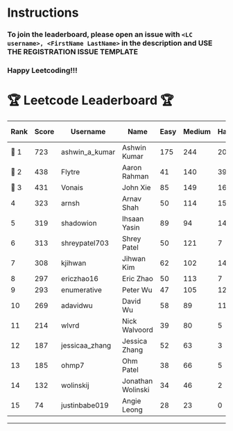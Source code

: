 # Instructions
### To join the leaderboard, please open an issue with `<LC username>, <FirstName LastName>` in the description and USE THE REGISTRATION ISSUE TEMPLATE
### Happy Leetcoding!!!


# 🏆 Leetcode Leaderboard 🏆

| Rank | Score | Username       | Name | Easy | Medium | Hard | Problems Solved |
|------|----------------|-----------------|-------------------|--------------|--------------|--------------|--------------|
| 🥇 1 | 723 | ashwin_a_kumar | Ashwin Kumar | 175 | 244 | 20 | 439 |
| 🥈 2 | 438 | Flytre | Aaron Rahman | 41 | 140 | 39 | 220 |
| 🥉 3 | 431 | Vonais | John Xie | 85 | 149 | 16 | 250 |
| 4 | 323 | arnsh | Arnav Shah | 50 | 114 | 15 | 179 |
| 5 | 319 | shadowion | Ihsaan Yasin | 89 | 94 | 14 | 197 |
| 6 | 313 | shreypatel703 | Shrey Patel | 50 | 121 | 7 | 178 |
| 7 | 308 | kjihwan | Jihwan Kim | 62 | 102 | 14 | 178 |
| 8 | 297 | ericzhao16 | Eric Zhao | 50 | 113 | 7 | 170 |
| 9 | 293 | enumerative | Peter Wu | 47 | 105 | 12 | 164 |
| 10 | 269 | adavidwu | David Wu | 58 | 89 | 11 | 158 |
| 11 | 214 | wlvrd | Nick Walvoord | 39 | 80 | 5 | 124 |
| 12 | 187 | jessicaa_zhang | Jessica Zhang | 52 | 63 | 3 | 118 |
| 13 | 185 | ohmp7 | Ohm Patel | 38 | 66 | 5 | 109 |
| 14 | 132 | wolinskij | Jonathan Wolinski | 34 | 46 | 2 | 82 |
| 15 | 74 | justinbabe019 | Angie Leong | 28 | 23 | 0 | 51 |
---